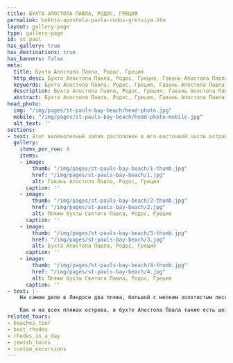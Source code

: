 ```yaml
---
title: БУХТА АПОСТОЛА ПАВЛА, РОДОС, ГРЕЦИЯ
permalink: bukhta-apostola-pavla-rodos-gretsiya.htm
layout: gallery-page
type: gallery-page
id: st_paul
has_gallery: true
has_destinations: true
has_banners: false
meta:
  title: Бухта Апостола Павла, Родос, Греция
  http_desc: Бухта Апостола Павла, Родос, Греция, Гавань Апостола Павла, Пляжи бухты Святого Павла, Родос, Греция
  keywords: Бухта Апостола Павла, Родос, Греция, Гавань Апостола Павла, Пляжи бухты Святого Павла, Родос, Греция
  description: Бухта Апостола Павла, Родос, Греция, Гавань Апостола Павла, Пляжи бухты Святого Павла, Родос, Греция
  abstract: Бухта Апостола Павла, Родос, Греция, Гавань Апостола Павла, Пляжи бухты Святого Павла, Родос, Греция
head_photo:
  img: "/img/pages/st-pauls-bay-beach/head-photo.jpg"
  mobile: "/img/pages/st-pauls-bay-beach/head-photo-mobile.jpg"
  alt_text: ''
sections:
- text: Этот великолепный залив расположен в юго-восточной части острова в Линдосе и называется заливом Святого Павла, потому как святой высадился здесь в 51 году нашей эры и возможно проповедовал христианство жителям Линдоса. В книге «Деяния святых апостолов» сообщается, что корабль святого Апостола Павла прошёл через Линдос по пути в Рим. В бухте также есть небольшая церковь, которая используется для свадеб и тематических фотосессий молодожёнов на фоне моря и Акрополя Линдоса.
  gallery:
    items_per_row: 4
    items:
    - image:
        thumb: "/img/pages/st-pauls-bay-beach/1-thumb.jpg"
        href: "/img/pages/st-pauls-bay-beach/1.jpg"
        alt: Гавань Апостола Павла, Родос, Греция
      caption: ''
    - image:
        thumb: "/img/pages/st-pauls-bay-beach/2-thumb.jpg"
        href: "/img/pages/st-pauls-bay-beach/2.jpg"
        alt: Пляжи бухты Святого Павла, Родос, Греция
      caption: ''
    - image:
        thumb: "/img/pages/st-pauls-bay-beach/3-thumb.jpg"
        href: "/img/pages/st-pauls-bay-beach/3.jpg"
        alt: Бухта Апостола Павла, Родос, Греция
      caption: ''
    - image:
        thumb: "/img/pages/st-pauls-bay-beach/4-thumb.jpg"
        href: "/img/pages/st-pauls-bay-beach/4.jpg"
        alt: Пляжи бухты Святого Павла, Родос, Греция
      caption: ''
- text: |-
    На самом деле в Линдосе два пляжа, большой с мелким золотистым песком по одну  сторону Линдского Акрополя, и меньший, названный именем Апостола Павла, по другую сторону Акрополя. 

    Как и на всех пляжах острова, в бухте Апостола Павла также есть шезлонги, зонтики и рестораны, которыми могут воспользоваться посетители. Пляж смешанный песок с галькой, здесь нет оборудования для водных видов спорта, и тем не менее вы можете заняться снорклингом в кристально чистых водах.
related_tours:
- beaches_tour
- best_rhodes
- rhodes_in_a_day
- jewish_tours
- custom_excursions
---
```


